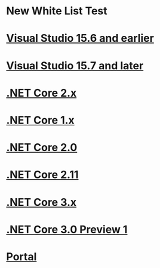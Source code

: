 # New White List Test
# [Visual Studio 15.6 and earlier](#tab/vs156)
# [Visual Studio 15.7 and later](#tab/vs157)
# [.NET Core 2.x](#tab/netcore2x)
# [.NET Core 1.x](#tab/netcore1x)
# [.NET Core 2.0](#tab/netcore20)
# [.NET Core 2.11](#tab/netcore2111)
# [.NET Core 3.x](#tab/netcore3x)
# [.NET Core 3.0 Preview 1](#tab/netcore30)
# [Portal](#tab/portal1)
